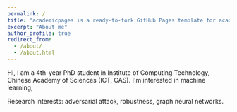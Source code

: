 ```yaml
---
permalink: /
title: "academicpages is a ready-to-fork GitHub Pages template for academic personal websites"
excerpt: "About me"
author_profile: true
redirect_from: 
  - /about/
  - /about.html
---
```


Hi, I am a 4th-year PhD student in Institute of Computing Technology, Chinese Academy of Sciences (ICT, CAS). I'm  interested in machine learning,



Research interests: adversarial attack, robustness, graph neural networks. 



